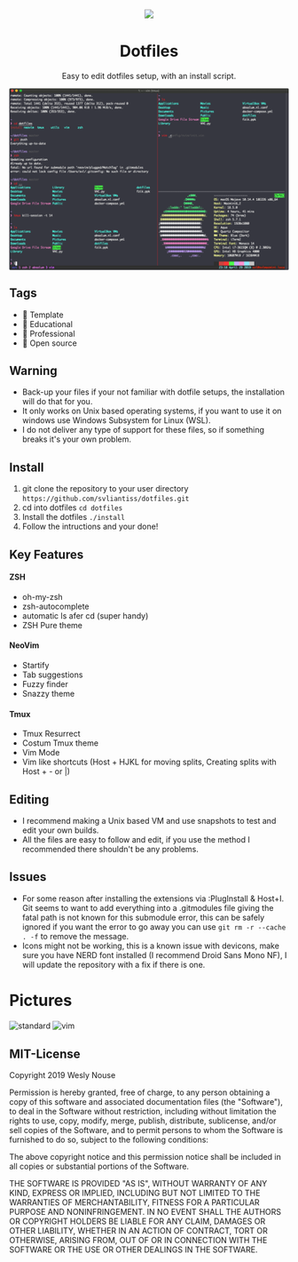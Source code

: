 <p align="center"><a href="https://github.com/absolum1"
target="_blank"><br><img width="200" src="https://absolum.nl/assets/images/absolum-min-1014x789.png"></a></p>


<h1 align="center">Dotfiles</h1>


<p align="center">Easy to edit dotfiles setup, with an install script.</p>

<img align="center" src="screenshot-of-tmux.png" alt="tmux"/>

## Tags
- :page_facing_up: Template
- :closed_book: Educational
- :necktie: Professional
- 🎉 Open source

## Warning
- Back-up your files if your not familiar with dotfile setups, the installation will do that for you.
- It only works on Unix based operating systems, if you want to use it on windows use Windows Subsystem for Linux (WSL).
- I do not deliver any type of support for these files, so if something breaks it's your own problem.

## Install
1. git clone the repository to your user directory
   ```https://github.com/svliantiss/dotfiles.git```
2. cd into dotfiles
   ```cd dotfiles```
3. Install the dotfiles
   ```./install```
4. Follow the intructions and your done!

## Key Features
#### ZSH
- oh-my-zsh
- zsh-autocomplete
- automatic ls afer cd (super handy)
- ZSH Pure theme
#### NeoVim
- Startify
- Tab suggestions
- Fuzzy finder
- Snazzy theme
#### Tmux
- Tmux Resurrect
- Costum Tmux theme
- Vim Mode
- Vim like shortcuts (Host + HJKL for moving splits, Creating splits with Host + - or |)

## Editing
- I recommend making a Unix based VM and use snapshots to test and edit your own builds.
- All the files are easy to follow and edit, if you use the method I recommended there shouldn't be any problems.

## Issues
- For some reason after installing the extensions via :PlugInstall & Host+I. Git seems to want to add everything into a
  .gitmodules file giving the fatal path is not known for this submodule error, this can be safely ignored if you want
  the error to go away you can use ```git rm -r --cache . -f``` to remove the message.
- Icons might not be working, this is a known issue with devicons, make sure you have NERD font installed (I recommend
  Droid Sans Mono NF), I will update the repository with a fix if there is one.

# Pictures
<img align="center" src="screenshot-of-standard-setup.png" alt="standard"/>
<img align="center" src="screenshot-of-vim.png" alt="vim"/>

## MIT-License
Copyright 2019 Wesly Nouse

Permission is hereby granted, free of charge, to any person obtaining a copy of this software and associated documentation files (the "Software"), to deal in the Software without restriction, including without limitation the rights to use, copy, modify, merge, publish, distribute, sublicense, and/or sell copies of the Software, and to permit persons to whom the Software is furnished to do so, subject to the following conditions:

The above copyright notice and this permission notice shall be included in all copies or substantial portions of the Software.

THE SOFTWARE IS PROVIDED "AS IS", WITHOUT WARRANTY OF ANY KIND, EXPRESS OR IMPLIED, INCLUDING BUT NOT LIMITED TO THE WARRANTIES OF MERCHANTABILITY, FITNESS FOR A PARTICULAR PURPOSE AND NONINFRINGEMENT. IN NO EVENT SHALL THE AUTHORS OR COPYRIGHT HOLDERS BE LIABLE FOR ANY CLAIM, DAMAGES OR OTHER LIABILITY, WHETHER IN AN ACTION OF CONTRACT, TORT OR OTHERWISE, ARISING FROM, OUT OF OR IN CONNECTION WITH THE SOFTWARE OR THE USE OR OTHER DEALINGS IN THE SOFTWARE.


